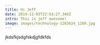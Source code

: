 ```yaml
---
title: Hi Jeff
date: 2019-11-03T22:53:27.346Z
intro: This is jeff awesome!
image: images/technology-1283624_1280.jpg
---
```


jkdsfkjsdgfskdjgfdkfds
